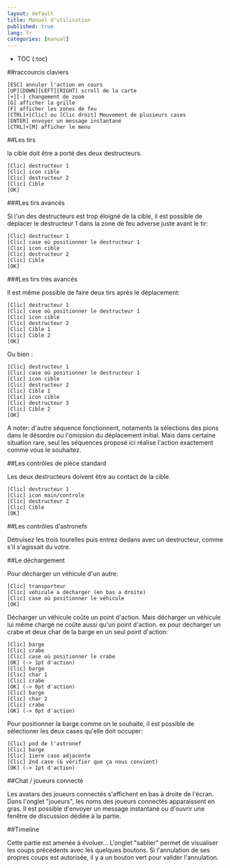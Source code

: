 ```yaml
---
layout: default
title: Manuel d'utilisation
published: true
lang: fr
categories: [manual]
---
```

* TOC
{:toc}

##raccourcis claviers
```
[ESC] annuler l'action en cours
[UP][DOWN][LEFT][RIGHT] scroll de la carte
[+][-] changement de zoom
[G] afficher la grille
[F] afficher les zones de feu
[CTRL]+[Clic] ou [Clic droit] Mouvement de plusieurs cases
[ENTER] envoyer un message instantané
[CTRL]+[M] afficher le menu
```
##Les tirs

la cible doit être a porté des deux destructeurs.
```
[Clic] destructeur 1
[Clic] icon cible
[Clic] destructeur 2
[Clic] Cible
[OK]
```
###Les tirs avancés

Si l'un des destructeurs est trop éloigné de la cible, il est possible de déplacer le destructeur 1 dans la zone de feu adverse juste avant le tir:
```
[Clic] destructeur 1
[Clic] case où positionner le destructeur 1
[Clic] icon cible
[Clic] destructeur 2
[Clic] Cible
[OK]
```
###Les tirs très avancés

Il est même possible de faire deux tirs après le déplacement:
```
[Clic] destructeur 1
[Clic] case où positionner le destructeur 1
[Clic] icon cible
[Clic] destructeur 2
[Clic] Cible 1
[Clic] Cible 2
[OK]
```
Ou bien :
```
[Clic] destructeur 1
[Clic] case où positionner le destructeur 1
[Clic] icon cible
[Clic] destructeur 2
[Clic] Cible 1
[Clic] icon cible
[Clic] destructeur 3
[Clic] Cible 2
[OK]
```
A noter: d'autre séquence fonctionnent, notaments la sélections des pions dans le désordre ou l'omission du déplacement initial. Mais dans certaine situation rare, seul les séquences proposé ici réalise l'action exactement comme vous le souhaitez.

##Les contrôles de pièce standard

Les deux destructeurs doivent être au contact de la cible.
```
[Clic] destructeur 1
[Clic] icon main/controle
[Clic] destructeur 2
[Clic] Cible
[OK]
```
##Les contrôles d'astronefs

Détruisez les trois tourelles puis entrez dedans avec un destructeur, comme s'il s'agissait du votre.

##Le déchargement

Pour décharger un véhicule d'un autre:
```
[Clic] transporteur
[Clic] véhicule a décharger (en bas a droite)
[Clic] case où positionner le véhicule
[OK]
```
Décharger un véhicule coûte un point d'action. Mais décharger un véhicule lui même chargé ne coûte aussi qu'un point d'action. ex pour décharger un crabe et deux char de la barge en un seul point d'action:
```
[Clic] barge
[Clic] crabe
[Clic] case où positionner le crabe
[OK] (-> 1pt d'action)
[Clic] barge
[Clic] char 1
[Clic] crabe
[OK] (-> 0pt d'action)
[Clic] barge
[Clic] char 2
[Clic] crabe
[OK] (-> 0pt d'action)
```
Pour positionner la barge comme on le souhaite, il est possible de sélectioner les deux cases qu'elle doit occuper:
```
[Clic] pod de l'astronef
[Clic] barge
[Clic] 1iere case adjacente
[Clic] 2nd case (& vérifier que ça nous convient)
[OK] (-> 1pt d'action)
```
##Chat / joueurs connecté

Les avatars des joueurs connectés s'affichent en bas à droite de l'écran. Dans l'onglet "joueurs", les noms des joueurs connectés apparaissent en gras.
Il est possible d'envoyer un message instantané ou d'ouvrir une fenêtre de discussion dédiée à la partie.

##Timeline

Cette partie est amenée à évoluer...
L'onglet "sablier" permet de visualiser les coups précédents avec les quelques boutons. Si l'annulation de ses propres coups est autorisée, il y a un bouton vert pour valider l'annulation.
